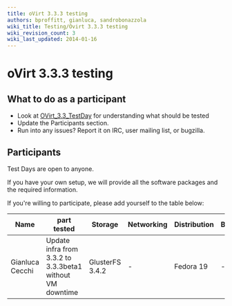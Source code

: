 ```yaml
---
title: oVirt 3.3.3 testing
authors: bproffitt, gianluca, sandrobonazzola
wiki_title: Testing/Ovirt 3.3.3 testing
wiki_revision_count: 3
wiki_last_updated: 2014-01-16
---
```


# oVirt 3.3.3 testing

## What to do as a participant

*   Look at [OVirt_3.3_TestDay](/develop/release-management/releases/3.3/testday/) for understanding what should be tested
*   Update the Participants section.
*   Run into any issues? Report it on IRC, user mailing list, or bugzilla.

## Participants

Test Days are open to anyone.

If you have your own setup, we will provide all the software packages and the required information.

If you're willing to participate, please add yourself to the table below:

| Name            | part tested                                               | Storage         | Networking | Distribution | Bugs |
|-----------------|-----------------------------------------------------------|-----------------|------------|--------------|------|
| Gianluca Cecchi | Update infra from 3.3.2 to 3.3.3beta1 without VM downtime | GlusterFS 3.4.2 | -          | Fedora 19    | -    |
